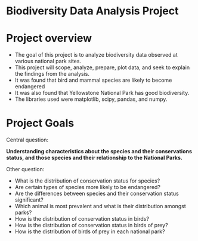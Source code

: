 # Biodiversity Data Analysis Project

# Project overview
* The goal of this project is to analyze biodiversity data observed at various national park sites.
* This project will scope, analyze, prepare, plot data, and seek to explain the findings from the analysis.
* It was found that bird and mammal species are likely to become endangered
* It was also found that Yellowstone National Park has good biodiversity.
* The libraries used were matplotlib, scipy, pandas, and numpy.

# Project Goals
Central question:

**Understanding characteristics about the species and their conservations status, and those species and their relationship to the National Parks.**

Other question:
* What is the distribution of conservation status for species?
* Are certain types of species more likely to be endangered?
* Are the differences between species and their conservation status significant?
* Which animal is most prevalent and what is their distribution amongst parks?
* How is the distribution of conservation status in birds?
* How is the distribution of conservation status in birds of prey?
* How is the distribution of birds of prey in each national park?
